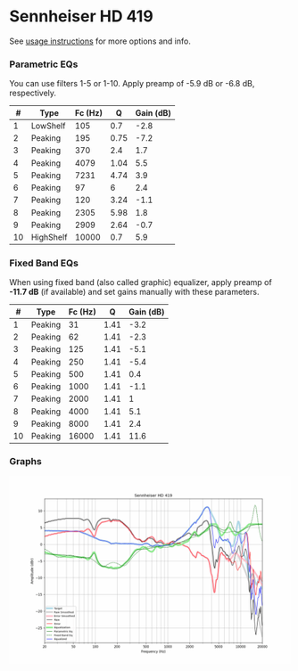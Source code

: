 # Sennheiser HD 419
See [usage instructions](https://github.com/jaakkopasanen/AutoEq#usage) for more options and info.

### Parametric EQs
You can use filters 1-5 or 1-10. Apply preamp of -5.9 dB or -6.8 dB, respectively.

|   # | Type      |   Fc (Hz) |    Q |   Gain (dB) |
|-----|-----------|-----------|------|-------------|
|   1 | LowShelf  |       105 | 0.7  |        -2.8 |
|   2 | Peaking   |       195 | 0.75 |        -7.2 |
|   3 | Peaking   |       370 | 2.4  |         1.7 |
|   4 | Peaking   |      4079 | 1.04 |         5.5 |
|   5 | Peaking   |      7231 | 4.74 |         3.9 |
|   6 | Peaking   |        97 | 6    |         2.4 |
|   7 | Peaking   |       120 | 3.24 |        -1.1 |
|   8 | Peaking   |      2305 | 5.98 |         1.8 |
|   9 | Peaking   |      2909 | 2.64 |        -0.7 |
|  10 | HighShelf |     10000 | 0.7  |         5.9 |

### Fixed Band EQs
When using fixed band (also called graphic) equalizer, apply preamp of **-11.7 dB** (if available) and set gains manually with these parameters.

|   # | Type    |   Fc (Hz) |    Q |   Gain (dB) |
|-----|---------|-----------|------|-------------|
|   1 | Peaking |        31 | 1.41 |        -3.2 |
|   2 | Peaking |        62 | 1.41 |        -2.3 |
|   3 | Peaking |       125 | 1.41 |        -5.1 |
|   4 | Peaking |       250 | 1.41 |        -5.4 |
|   5 | Peaking |       500 | 1.41 |         0.4 |
|   6 | Peaking |      1000 | 1.41 |        -1.1 |
|   7 | Peaking |      2000 | 1.41 |         1   |
|   8 | Peaking |      4000 | 1.41 |         5.1 |
|   9 | Peaking |      8000 | 1.41 |         2.4 |
|  10 | Peaking |     16000 | 1.41 |        11.6 |

### Graphs
![](./Sennheiser%20HD%20419.png)
